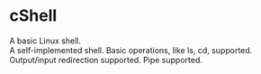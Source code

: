 # cShell
A basic Linux shell.  
A self-implemented shell.
Basic operations, like ls, cd, supported.
Output/input redirection supported.
Pipe supported.
